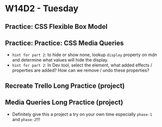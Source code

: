 # W14D2 - Tuesday

## Practice: CSS Flexible Box Model
## Practice: Practice: CSS Media Queries
- `hint for part 2`: to hide or show none, lookup `display` property on mdn and determine what values will hide the display.
- `hint for part 2`: In Dev tool, select the element, what added effects / properties are added? How can we remove / undo these properties?
## Recreate Trello Long Practice (project)
## Media Queries Long Practice (project)
- Definitely give this a project a try on your own time especially `phase-1` and `phase-2`!!!